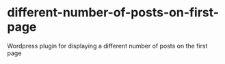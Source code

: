 # different-number-of-posts-on-first-page
Wordpress plugin for displaying a different number of posts on the first page
